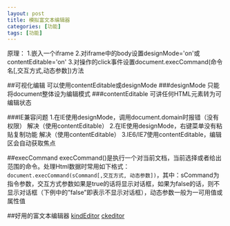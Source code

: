 ```yaml
---
layout: post
title: 模拟富文本编辑器
categories: [功能]
tags: [功能]
---
```



原理：
1.嵌入一个iframe
2.对iframe中的body设置designMode='on'或contentEditable='on'
3.对操作的click事件设置document.execCommand(命令名[,交互方式,动态参数])方法


##可视化编辑
可以使用contentEditable或designMode
###designMode
只能将document整体设为编辑模式
###contentEditable
可讲任何HTML元素转为可编辑状态

###IE兼容问题
1.在IE使用designMode，调用document.domain时报错（没有权限）
解决（使用contentEditable）
2.在IE使用designMode，右键菜单没有粘贴复制功能
解决（使用contentEditable）
3.IE6/IE7使用contentEditable，编辑区会自动获取焦点

##execCommand
execCommand()是执行一个对当前文档，当前选择或者给出范围的命令。处理Html数据时常用如下格式：`document.execCommand(sCommand[,交互方式, 动态参数])`，其中：sCommand为指令参数，交互方式参数如果是true的话将显示对话框，如果为false的话，则不显示对话框（下例中的”false”即表示不显示对话框），动态参数一般为一可用值或属性值




##好用的富文本编辑器
[kindEditor][1]
[ckeditor][2]


  [1]: http://kindeditor.net/demo.php
  [2]: http://ckeditor.com/